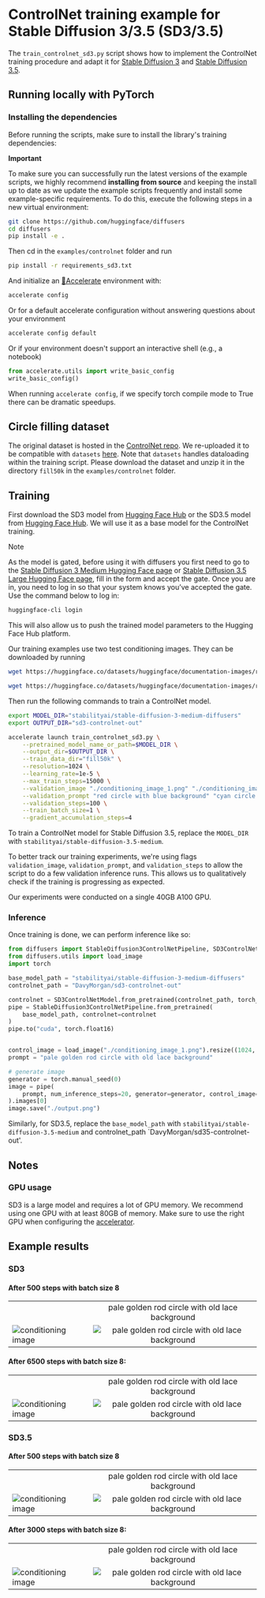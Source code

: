 # ControlNet training example for Stable Diffusion 3/3.5 (SD3/3.5)

The `train_controlnet_sd3.py` script shows how to implement the ControlNet training procedure and adapt it for [Stable Diffusion 3](https://arxiv.org/abs/2403.03206) and [Stable Diffusion 3.5](https://stability.ai/news/introducing-stable-diffusion-3-5).

## Running locally with PyTorch

### Installing the dependencies

Before running the scripts, make sure to install the library's training dependencies:

**Important**

To make sure you can successfully run the latest versions of the example scripts, we highly recommend **installing from source** and keeping the install up to date as we update the example scripts frequently and install some example-specific requirements. To do this, execute the following steps in a new virtual environment:

```bash
git clone https://github.com/huggingface/diffusers
cd diffusers
pip install -e .
```

Then cd in the `examples/controlnet` folder and run
```bash
pip install -r requirements_sd3.txt
```

And initialize an [🤗Accelerate](https://github.com/huggingface/accelerate/) environment with:

```bash
accelerate config
```

Or for a default accelerate configuration without answering questions about your environment

```bash
accelerate config default
```

Or if your environment doesn't support an interactive shell (e.g., a notebook)

```python
from accelerate.utils import write_basic_config
write_basic_config()
```

When running `accelerate config`, if we specify torch compile mode to True there can be dramatic speedups.

## Circle filling dataset

The original dataset is hosted in the [ControlNet repo](https://huggingface.co/lllyasviel/ControlNet/blob/main/training/fill50k.zip). We re-uploaded it to be compatible with `datasets` [here](https://huggingface.co/datasets/fusing/fill50k). Note that `datasets` handles dataloading within the training script.
Please download the dataset and unzip it in the directory `fill50k` in the `examples/controlnet` folder.

## Training

First download the SD3 model from [Hugging Face Hub](https://huggingface.co/stabilityai/stable-diffusion-3-medium-diffusers) or the SD3.5 model from [Hugging Face Hub](https://huggingface.co/stabilityai/stable-diffusion-3.5-medium). We will use it as a base model for the ControlNet training.
> [!NOTE]
> As the model is gated, before using it with diffusers you first need to go to the [Stable Diffusion 3 Medium Hugging Face page](https://huggingface.co/stabilityai/stable-diffusion-3-medium-diffusers) or [Stable Diffusion 3.5 Large Hugging Face page](https://huggingface.co/stabilityai/stable-diffusion-3.5-medium), fill in the form and accept the gate. Once you are in, you need to log in so that your system knows you’ve accepted the gate. Use the command below to log in:

```bash
huggingface-cli login
```

This will also allow us to push the trained model parameters to the Hugging Face Hub platform.


Our training examples use two test conditioning images. They can be downloaded by running

```sh
wget https://huggingface.co/datasets/huggingface/documentation-images/resolve/main/diffusers/controlnet_training/conditioning_image_1.png

wget https://huggingface.co/datasets/huggingface/documentation-images/resolve/main/diffusers/controlnet_training/conditioning_image_2.png
```

Then run the following commands to train a ControlNet model.

```bash
export MODEL_DIR="stabilityai/stable-diffusion-3-medium-diffusers"
export OUTPUT_DIR="sd3-controlnet-out"

accelerate launch train_controlnet_sd3.py \
    --pretrained_model_name_or_path=$MODEL_DIR \
    --output_dir=$OUTPUT_DIR \
    --train_data_dir="fill50k" \
    --resolution=1024 \
    --learning_rate=1e-5 \
    --max_train_steps=15000 \
    --validation_image "./conditioning_image_1.png" "./conditioning_image_2.png" \
    --validation_prompt "red circle with blue background" "cyan circle with brown floral background" \
    --validation_steps=100 \
    --train_batch_size=1 \
    --gradient_accumulation_steps=4
```

To train a ControlNet model for Stable Diffusion 3.5, replace the `MODEL_DIR` with `stabilityai/stable-diffusion-3.5-medium`.

To better track our training experiments, we're using flags `validation_image`, `validation_prompt`, and `validation_steps` to allow the script to do a few validation inference runs. This allows us to qualitatively check if the training is progressing as expected.

Our experiments were conducted on a single 40GB A100 GPU.

### Inference

Once training is done, we can perform inference like so:

```python
from diffusers import StableDiffusion3ControlNetPipeline, SD3ControlNetModel
from diffusers.utils import load_image
import torch

base_model_path = "stabilityai/stable-diffusion-3-medium-diffusers"
controlnet_path = "DavyMorgan/sd3-controlnet-out"

controlnet = SD3ControlNetModel.from_pretrained(controlnet_path, torch_dtype=torch.float16)
pipe = StableDiffusion3ControlNetPipeline.from_pretrained(
    base_model_path, controlnet=controlnet
)
pipe.to("cuda", torch.float16)


control_image = load_image("./conditioning_image_1.png").resize((1024, 1024))
prompt = "pale golden rod circle with old lace background"

# generate image
generator = torch.manual_seed(0)
image = pipe(
    prompt, num_inference_steps=20, generator=generator, control_image=control_image
).images[0]
image.save("./output.png")
```

Similarly, for SD3.5, replace the `base_model_path` with `stabilityai/stable-diffusion-3.5-medium` and controlnet_path `DavyMorgan/sd35-controlnet-out'.

## Notes

### GPU usage

SD3 is a large model and requires a lot of GPU memory. 
We recommend using one GPU with at least 80GB of memory.
Make sure to use the right GPU when configuring the [accelerator](https://huggingface.co/docs/transformers/en/accelerate).


## Example results

### SD3

#### After 500 steps with batch size 8

| |  |
|-------------------|:-------------------------:|
|| pale golden rod circle with old lace background |
 ![conditioning image](https://huggingface.co/datasets/huggingface/documentation-images/resolve/main/diffusers/controlnet_training/conditioning_image_1.png) | ![pale golden rod circle with old lace background](https://huggingface.co/datasets/DavyMorgan/sd3-controlnet-results/resolve/main/step-500.png) |


#### After 6500 steps with batch size 8:

| |  |
|-------------------|:-------------------------:|
|| pale golden rod circle with old lace background |
 ![conditioning image](https://huggingface.co/datasets/huggingface/documentation-images/resolve/main/diffusers/controlnet_training/conditioning_image_1.png) | ![pale golden rod circle with old lace background](https://huggingface.co/datasets/DavyMorgan/sd3-controlnet-results/resolve/main/step-6500.png) |

### SD3.5

#### After 500 steps with batch size 8

| |                                                                                                                                                     |
|-------------------|:---------------------------------------------------------------------------------------------------------------------------------------------------:|
||                                                   pale golden rod circle with old lace background                                                   |
 ![conditioning image](https://huggingface.co/datasets/huggingface/documentation-images/resolve/main/diffusers/controlnet_training/conditioning_image_1.png) | ![pale golden rod circle with old lace background](https://huggingface.co/datasets/DavyMorgan/sd3-controlnet-results/resolve/main/step-500-3.5.png) |


#### After 3000 steps with batch size 8:

| |                                                                                                                                                      |
|-------------------|:----------------------------------------------------------------------------------------------------------------------------------------------------:|
||                                                   pale golden rod circle with old lace background                                                    |
 ![conditioning image](https://huggingface.co/datasets/huggingface/documentation-images/resolve/main/diffusers/controlnet_training/conditioning_image_1.png) | ![pale golden rod circle with old lace background](https://huggingface.co/datasets/DavyMorgan/sd3-controlnet-results/resolve/main/step-3000-3.5.png) |

